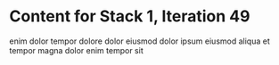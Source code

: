 # Content for Stack 1, Iteration 49
enim dolor tempor dolore dolor eiusmod dolor ipsum eiusmod aliqua et tempor magna dolor enim tempor sit 
